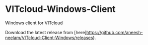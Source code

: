 # VITcloud-Windows-Client

Windows client for VITcloud

Download the latest release from [here]https://github.com/aneesh-neelam/VITcloud-Client-Windows/releases). 
